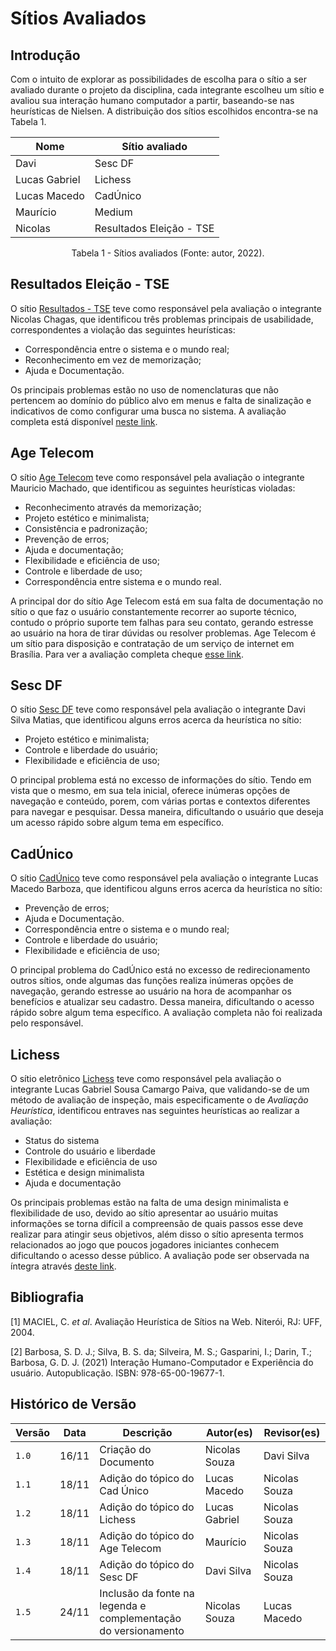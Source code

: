 # Sítios Avaliados

## Introdução

Com o intuito de explorar as possibilidades de escolha para o sítio a ser avaliado durante o projeto da disciplina, cada integrante escolheu um sítio e avaliou sua interação humano computador a partir, baseando-se nas heurísticas de Nielsen. A distribuição dos sítios escolhidos encontra-se na Tabela 1.

| Nome          | Sítio avaliado           |
| ------------- | ------------------------ |
| Davi          | Sesc DF                  |
| Lucas Gabriel | Lichess                  |
| Lucas Macedo  | CadÚnico                 |
| Maurício      | Medium                   |
| Nicolas       | Resultados Eleição - TSE |

<div style="text-align: center">
<p> Tabela 1 - Sítios avaliados (Fonte: autor, 2022).</p>
</div>

## Resultados Eleição - TSE

O sítio [Resultados - TSE](https://resultados.tse.jus.br/oficial/app/index.html#/eleicao/resultados) teve como responsável pela avaliação o integrante Nicolas Chagas, que identificou três problemas principais de usabilidade, correspondentes a violação das seguintes heurísticas:

- Correspondência entre o sistema e o mundo real;
- Reconhecimento em vez de memorização;
- Ajuda e Documentação.

Os principais problemas estão no uso de nomenclaturas que não pertencem ao domínio do público alvo em menus e falta de sinalização e indicativos de como configurar uma busca no sistema. A avaliação completa está disponível [neste link](sítios_avaliados/resultados_tse.md).

## Age Telecom

O sítio [Age Telecom](https://www.agetelecom.com.br) teve como responsável pela avaliação o integrante Mauricio Machado, que identificou as seguintes heurísticas violadas:

- Reconhecimento através da memorização;
- Projeto estético e minimalista;
- Consistência e padronização;
- Prevenção de erros;
- Ajuda e documentação;
- Flexibilidade e eficiência de uso;
- Controle e liberdade de uso;
- Correspondência entre sistema e o mundo real.

A principal dor do sítio Age Telecom está em sua falta de documentação no sítio o que faz o usuário constantemente recorrer ao suporte técnico, contudo o próprio suporte tem falhas para seu contato, gerando estresse ao usuário na hora de tirar dúvidas ou resolver problemas.
Age Telecom é um sítio para disposição e contratação de um serviço de internet em Brasília. Para ver a avaliação completa cheque [esse link](sítios_avaliados/resultados_age_telecom.md).

## Sesc DF

O sítio [Sesc DF](https://www.sescdf.com.br) teve como responsável pela avaliação o integrante Davi Silva Matias, que identificou alguns erros acerca da heurística no sítio:

- Projeto estético e minimalista;
- Controle e liberdade do usuário;
- Flexibilidade e eficiência de uso;

O principal problema está no excesso de informações do sítio. Tendo em vista que o mesmo, em sua tela inicial, oferece inúmeras opções de navegação e conteúdo, porem, com várias portas e contextos diferentes para navegar e pesquisar. Dessa maneira, dificultando o usuário que deseja um acesso rápido sobre algum tema em específico.

## CadÚnico

O sítio [CadÚnico](https://cadunico.dataprev.gov.br/#/home) teve como responsável pela avaliação o integrante Lucas Macedo Barboza, que identificou alguns erros acerca da heurística no sítio:

- Prevenção de erros;
- Ajuda e Documentação.
- Correspondência entre o sistema e o mundo real;
- Controle e liberdade do usuário;
- Flexibilidade e eficiência de uso;

O principal problema do CadÚnico está no excesso de redirecionamento outros sítios, onde algumas das funções realiza inúmeras opções de navegação, gerando estresse ao usuário na hora de acompanhar os benefícios e atualizar seu cadastro. Dessa maneira, dificultando o acesso rápido sobre algum tema específico.
A avaliação completa não foi realizada pelo responsável.

## Lichess

O sítio eletrônico [Lichess](https://lichess.org) teve como responsável pela avaliação o integrante Lucas Gabriel Sousa Camargo Paiva, que validando-se de um método de avaliação de inspeção, mais especificamente o de _Avaliação Heurística_, identificou entraves nas seguintes heurísticas ao realizar a avaliação:

- Status do sistema
- Controle do usuário e liberdade
- Flexibilidade e eficiência de uso
- Estética e design minimalista
- Ajuda e documentação

Os principais problemas estão na falta de uma design minimalista e flexibilidade de uso, devido ao sítio apresentar ao usuário muitas informações se torna difícil a compreensão de quais passos esse deve realizar para atingir seus objetivos, além disso o sítio apresenta termos relacionados ao jogo que poucos jogadores iniciantes conhecem dificultando o acesso desse público. A avaliação pode ser observada na íntegra através [deste link](sítios_avaliados/resultados_lichess.pdf).

## Bibliografia

[1] MACIEL, C. _et al_. Avaliação Heurística de Sítios na Web. Niterói, RJ: UFF, 2004.

[2] Barbosa, S. D. J.; Silva, B. S. da; Silveira, M. S.; Gasparini, I.; Darin, T.; Barbosa, G. D. J. (2021) Interação Humano-Computador e Experiência do usuário. Autopublicação. ISBN: 978-65-00-19677-1.

## Histórico de Versão

| Versão | Data  | Descrição                                                      | Autor(es)     | Revisor(es)   |
| ------ | ----- | -------------------------------------------------------------- | ------------- | ------------- |
| `1.0`  | 16/11 | Criação do Documento                                           | Nicolas Souza | Davi Silva    |
| `1.1`  | 18/11 | Adição do tópico do Cad Único                                  | Lucas Macedo  | Nicolas Souza |
| `1.2`  | 18/11 | Adição do tópico do Lichess                                    | Lucas Gabriel | Nicolas Souza |
| `1.3`  | 18/11 | Adição do tópico do Age Telecom                                | Maurício      | Nicolas Souza |
| `1.4`  | 18/11 | Adição do tópico do Sesc DF                                    | Davi Silva    | Nicolas Souza |
| `1.5`  | 24/11 | Inclusão da fonte na legenda e complementação do versionamento | Nicolas Souza | Lucas Macedo  |
